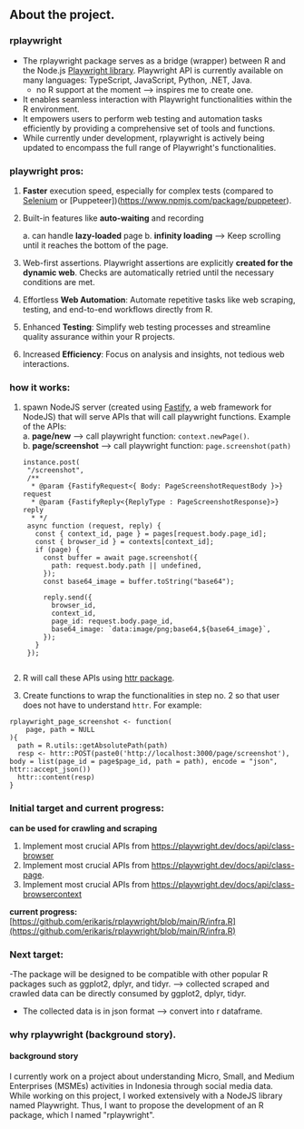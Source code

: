 ## About the project. 

### rplaywright
- The rplaywright package serves as a bridge (wrapper) between R and the Node.js [Playwright library](https://playwright.dev/). Playwright API is currently available on many languages: TypeScript, JavaScript, Python, .NET, Java.
   - no R support at the moment --> inspires me to create one.
- It enables seamless interaction with Playwright functionalities within the R environment. 
- It empowers users to perform web testing and automation tasks efficiently by providing a comprehensive set of tools and functions.
- While currently under development, rplaywright is actively being updated to encompass the full range of Playwright's functionalities.

### playwright pros:
1. **Faster** execution speed, especially for complex tests (compared to [Selenium](https://www.selenium.dev/) or [Puppeteer])(https://www.npmjs.com/package/puppeteer). 
2. Built-in features like **auto-waiting** and recording
   
   a. can handle **lazy-loaded** page
   b. **infinity loading**  --> Keep scrolling until it reaches the bottom of the page.
4. Web-first assertions. Playwright assertions are explicitly **created for the dynamic web**. Checks are automatically retried until the necessary conditions are met.
5. Effortless **Web Automation**: Automate repetitive tasks like web scraping, testing, and end-to-end workflows directly from R.
6. Enhanced **Testing**: Simplify web testing processes and streamline quality assurance within your R projects.
7. Increased **Efficiency**: Focus on analysis and insights, not tedious web interactions.

### how it works:
1. spawn NodeJS server (created using [Fastify](https://fastify.dev/), a web framework for NodeJS) that will serve APIs that will call playwright functions. Example of the APIs: <br />
   a. **page/new** --> call playwright function: `context.newPage()`. <br />
   b. **page/screenshot** --> call playwright function: `page.screenshot(path)`
   
   ```
   instance.post(
    "/screenshot",
    /**
     * @param {FastifyRequest<{ Body: PageScreenshotRequestBody }>} request
     * @param {FastifyReply<{ReplyType : PageScreenshotResponse}>} reply
     * */
    async function (request, reply) {
      const { context_id, page } = pages[request.body.page_id];
      const { browser_id } = contexts[context_id];
      if (page) {
        const buffer = await page.screenshot({
          path: request.body.path || undefined,
        });
        const base64_image = buffer.toString("base64");

        reply.send({
          browser_id,
          context_id,
          page_id: request.body.page_id,
          base64_image: `data:image/png;base64,${base64_image}`,
        });
      }
    });
  
   ```


3. R will call these APIs using [httr package](https://www.rdocumentation.org/packages/httr/versions/1.4.7).
4. Create functions to wrap the functionalities in step no. 2 so that user does not have to understand `httr`. 
For example:
   
```
rplaywright_page_screenshot <- function(
    page, path = NULL
){
  path = R.utils::getAbsolutePath(path)
  resp <- httr::POST(paste0('http://localhost:3000/page/screenshot'), body = list(page_id = page$page_id, path = path), encode = "json", httr::accept_json())
  httr::content(resp)
}
```

### Initial target and current progress:
**can be used for crawling and scraping**
1. Implement most crucial APIs from https://playwright.dev/docs/api/class-browser
2. Implement most crucial APIs from https://playwright.dev/docs/api/class-page.
3. Implement most crucial APIs from https://playwright.dev/docs/api/class-browsercontext

**current progress:** [https://github.com/erikaris/rplaywright/blob/main/R/infra.R](https://github.com/erikaris/rplaywright/blob/main/R/infra.R)


### Next target:
-The package will be designed to be compatible with other popular R packages such as ggplot2, dplyr, and tidyr. --> collected scraped and crawled data can be directly consumed by ggplot2, dplyr, tidyr. 
- The collected data is in json format --> convert into r dataframe. 

### why rplaywright (background story). 
#### background story
I currently work on a project about understanding Micro, Small, and Medium Enterprises (MSMEs) activities in Indonesia through social media data. While working on this project, I worked extensively with a NodeJS library named Playwright. Thus, I want to propose the development of an R package, which I named "rplaywright".
